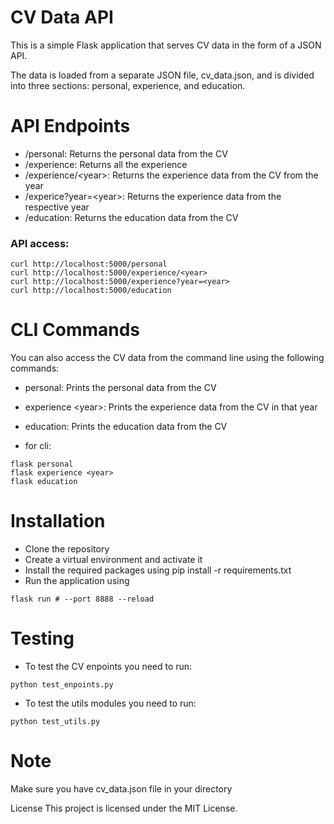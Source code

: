 # CV Data API
This is a simple Flask application that serves CV data in the form of a JSON API. 

The data is loaded from a separate JSON file, cv_data.json, and is divided into three sections: personal, experience, and education.

# API Endpoints
- /personal: Returns the personal data from the CV
- /experience: Returns all the experience
- /experience/\<year\>: Returns the experience data from the CV from the year
- /experice?year=\<year\>: Returns the experience data from the respective year
- /education: Returns the education data from the CV

### API access:
```shell
curl http://localhost:5000/personal
curl http://localhost:5000/experience/<year>
curl http://localhost:5000/experience?year=<year>
curl http://localhost:5000/education
```

# CLI Commands
You can also access the CV data from the command line using the following commands:

- personal: Prints the personal data from the CV
- experience \<year\>: Prints the experience data from the CV in that year
- education: Prints the education data from the CV

- for cli:
```shell
flask personal
flask experience <year>
flask education
```

# Installation
- Clone the repository
- Create a virtual environment and activate it
- Install the required packages using pip install -r requirements.txt
- Run the application using 
```shell
flask run # --port 8888 --reload
```

# Testing
- To test the CV enpoints you need to run:
```shell
python test_enpoints.py
```
- To test the utils modules you need to run:
```shell
python test_utils.py
```

# Note
Make sure you have cv_data.json file in your directory

License
This project is licensed under the MIT License.